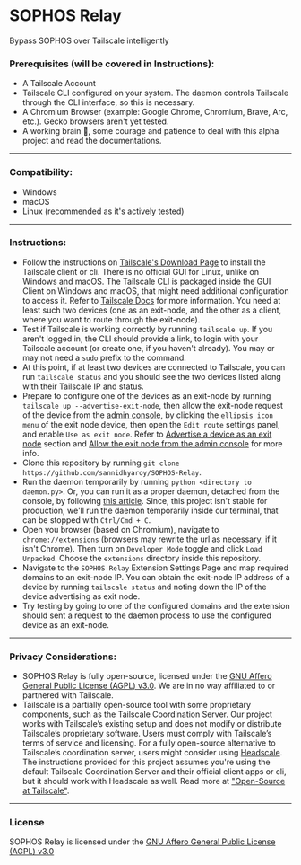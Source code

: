 # SOPHOS Relay
Bypass SOPHOS over Tailscale intelligently

### Prerequisites (will be covered in Instructions):
- A Tailscale Account
- Tailscale CLI configured on your system. The daemon controls Tailscale through the CLI interface, so this is necessary.
- A Chromium Browser (example: Google Chrome, Chromium, Brave, Arc, etc.). Gecko browsers aren't yet tested.
- A working brain 🧠, some courage and patience to deal with this alpha project and read the documentations.
---

### Compatibility:
- Windows
- macOS
- Linux (recommended as it's actively tested)
---

### Instructions:
- Follow the instructions on [Tailscale's Download Page](https://tailscale.com/download) to install the Tailscale client or cli. There is no official GUI for Linux, unlike on Windows and macOS. The Tailscale CLI is packaged inside the GUI Client on Windows and macOS, that might need additional configuration to access it. Refer to [Tailscale Docs](https://tailscale.com/kb/1080/cli) for more information. You need at least such two devices (one as an exit-node, and the other as a client, where you want to route through the exit-node).
- Test if Tailscale is working correctly by running `tailscale up`. If you aren't logged in, the CLI should provide a link, to login with your Tailscale account (or create one, if you haven't already). You may or may not need a `sudo` prefix to the command.
- At this point, if at least two devices are connected to Tailscale, you can run `tailscale status` and you should see the two devices listed along with their Tailscale IP and status.
- Prepare to configure one of the devices as an exit-node by running `tailscale up --advertise-exit-node`, then allow the exit-node request of the device from the [admin console](https://login.tailscale.com/admin/machines), by clicking the `ellipsis icon menu` of the exit node device, then open the `Edit route` settings panel, and enable `Use as exit node`. Refer to [Advertise a device as an exit node](https://tailscale.com/kb/1103/exit-nodes#advertise-a-device-as-an-exit-node) section and [Allow the exit node from the admin console](https://tailscale.com/kb/1103/exit-nodes#allow-the-exit-node-from-the-admin-console) for more info.
- Clone this repository by running `git clone https://github.com/sannidhyaroy/SOPHOS-Relay`.
- Run the daemon temporarily by running `python <directory to daemon.py>`. Or, you can run it as a proper daemon, detached from the console, by following [this article](https://medium.com/@guemandeuhassler96/run-your-python-script-as-a-linux-daemon-9a82ed427c1a). Since, this project isn't stable for production, we'll run the daemon temporarily inside our terminal, that can be stopped with `Ctrl/Cmd + C`.
- Open you browser (based on Chromium), navigate to `chrome://extensions` (browsers may rewrite the url as necessary, if it isn't Chrome). Then turn on `Developer Mode` toggle and click `Load Unpacked`. Choose the `extensions` directory inside this repository.
- Navigate to the `SOPHOS Relay` Extension Settings Page and map required domains to an exit-node IP. You can obtain the exit-node IP address of a device by running `tailscale status` and noting down the IP of the device advertising as exit node.
- Try testing by going to one of the configured domains and the extension should sent a request to the daemon process to use the configured device as an exit-node.
---

### Privacy Considerations:
- SOPHOS Relay is fully open-source, licensed under the [GNU Affero General Public License (AGPL) v3.0](https://github.com/sannidhyaroy/SOPHOS-Relay/blob/main/LICENSE). We are in no way affiliated to or partnered with Tailscale.
- Tailscale is a partially open-source tool with some proprietary components, such as the Tailscale Coordination Server. Our project works with Tailscale’s existing setup and does not modify or distribute Tailscale’s proprietary software. Users must comply with Tailscale’s terms of service and licensing. For a fully open-source alternative to Tailscale’s coordination server, users might consider using [Headscale](https://github.com/juanfont/headscale). The instructions provided for this project assumes you're using the default Tailscale Coordination Server and their official client apps or cli, but it should work with Headscale as well. Read more at ["Open-Source at Tailscale"](https://tailscale.com/opensource).
---

### License
SOPHOS Relay is licensed under the [GNU Affero General Public License (AGPL) v3.0](https://github.com/sannidhyaroy/SOPHOS-Relay/blob/main/LICENSE)
